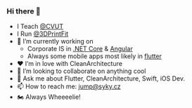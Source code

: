 ### Hi there 👋

- I Teach [@CVUT](https://github.com/cvut)
- I Run [@3DPrintFit](https://github.com/3DPrintFit)
- 🔭 I’m currently working on 
  - Corporate IS in [.NET Core](https://github.com/dotnet/aspnetcore) & [Angular](https://github.com/angular)
  - Always some mobile apps most likely in [flutter](https://github.com/flutter)
- ❤️ I’m in love with CleanArchitecture
- 👯 I’m looking to collaborate on anything cool
- 💬 Ask me about Flutter, CleanArchitecture, Swift, iOS Dev.
- 📫 How to reach me: jump@syky.cz
- 🏍 Always Wheeeelie!

